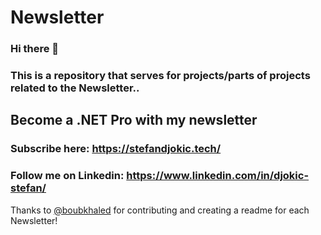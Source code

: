 # Newsletter

### Hi there 👋 
### This is a repository that serves for projects/parts of projects related to the Newsletter..

## Become a .NET Pro with my newsletter
### Subscribe here: https://stefandjokic.tech/
### Follow me on Linkedin: https://www.linkedin.com/in/djokic-stefan/


Thanks to [@boubkhaled](https://github.com/boubkhaled) for contributing and creating a readme for each Newsletter!
